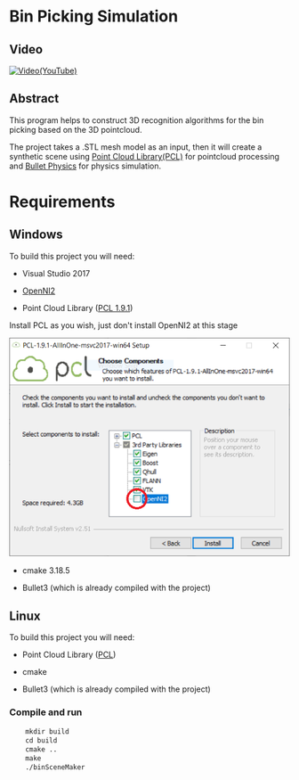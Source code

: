 # Bin Picking Simulation

## Video
[![Video(YouTube)](https://img.youtube.com/vi/v7mqrS9xTY4/0.jpg)](https://youtu.be/v7mqrS9xTY4)

## Abstract
This program helps to construct 3D recognition algorithms for the bin picking based on the 3D pointcloud.

The project takes a .STL mesh model as an input, then it will create a synthetic scene using [Point Cloud Library(PCL)](http://pointclouds.org/) for pointcloud processing and [Bullet Physics](http://bulletphysics.org/wordpress/) for physics simulation.

# Requirements


## Windows
To build this project you will need:

* Visual Studio 2017

* [OpenNI2](https://s3.amazonaws.com/com.occipital.openni/OpenNI-Windows-x64-2.2.0.33.zip) 

* Point Cloud Library ([PCL 1.9.1](https://github.com/PointCloudLibrary/pcl/releases/download/pcl-1.9.1/PCL-1.9.1-AllInOne-msvc2017-win64.exe)) 

Install PCL as you wish, just don't install OpenNI2 at this stage


![Result](https://github.com/ktgiahieu/BinPickingSimulation/blob/main/images/PCL.png)

* cmake 3.18.5

* Bullet3 (which is already compiled with the project)

## Linux

To build this project you will need:

* Point Cloud Library ([PCL](https://pointclouds.org/downloads/#linux)) 

* cmake

* Bullet3 (which is already compiled with the project)


### Compile and run
```
    mkdir build
    cd build
    cmake ..
    make
    ./binSceneMaker

